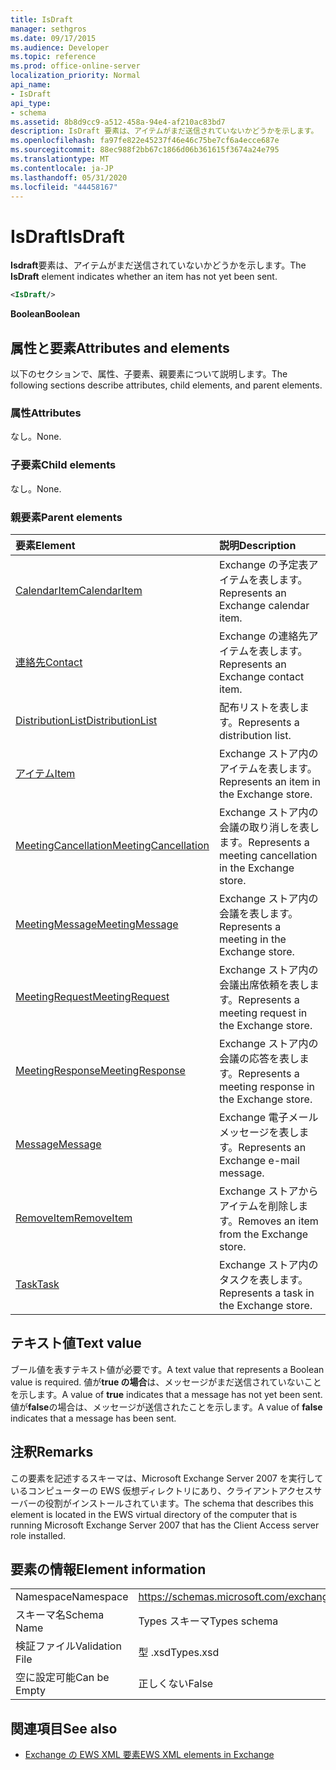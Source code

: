 ```yaml
---
title: IsDraft
manager: sethgros
ms.date: 09/17/2015
ms.audience: Developer
ms.topic: reference
ms.prod: office-online-server
localization_priority: Normal
api_name:
- IsDraft
api_type:
- schema
ms.assetid: 8b8d9cc9-a512-458a-94e4-af210ac83bd7
description: IsDraft 要素は、アイテムがまだ送信されていないかどうかを示します。
ms.openlocfilehash: fa97fe822e45237f46e46c75be7cf6a4ecce687e
ms.sourcegitcommit: 88ec988f2bb67c1866d06b361615f3674a24e795
ms.translationtype: MT
ms.contentlocale: ja-JP
ms.lasthandoff: 05/31/2020
ms.locfileid: "44458167"
---
```

# <a name="isdraft"></a><span data-ttu-id="55f9c-103">IsDraft</span><span class="sxs-lookup"><span data-stu-id="55f9c-103">IsDraft</span></span>

<span data-ttu-id="55f9c-104">**Isdraft**要素は、アイテムがまだ送信されていないかどうかを示します。</span><span class="sxs-lookup"><span data-stu-id="55f9c-104">The **IsDraft** element indicates whether an item has not yet been sent.</span></span> 
  
```xml
<IsDraft/>
```

 <span data-ttu-id="55f9c-105">**Boolean**</span><span class="sxs-lookup"><span data-stu-id="55f9c-105">**Boolean**</span></span>
## <a name="attributes-and-elements"></a><span data-ttu-id="55f9c-106">属性と要素</span><span class="sxs-lookup"><span data-stu-id="55f9c-106">Attributes and elements</span></span>

<span data-ttu-id="55f9c-107">以下のセクションで、属性、子要素、親要素について説明します。</span><span class="sxs-lookup"><span data-stu-id="55f9c-107">The following sections describe attributes, child elements, and parent elements.</span></span>
  
### <a name="attributes"></a><span data-ttu-id="55f9c-108">属性</span><span class="sxs-lookup"><span data-stu-id="55f9c-108">Attributes</span></span>

<span data-ttu-id="55f9c-109">なし。</span><span class="sxs-lookup"><span data-stu-id="55f9c-109">None.</span></span>
  
### <a name="child-elements"></a><span data-ttu-id="55f9c-110">子要素</span><span class="sxs-lookup"><span data-stu-id="55f9c-110">Child elements</span></span>

<span data-ttu-id="55f9c-111">なし。</span><span class="sxs-lookup"><span data-stu-id="55f9c-111">None.</span></span>
  
### <a name="parent-elements"></a><span data-ttu-id="55f9c-112">親要素</span><span class="sxs-lookup"><span data-stu-id="55f9c-112">Parent elements</span></span>

|<span data-ttu-id="55f9c-113">**要素**</span><span class="sxs-lookup"><span data-stu-id="55f9c-113">**Element**</span></span>|<span data-ttu-id="55f9c-114">**説明**</span><span class="sxs-lookup"><span data-stu-id="55f9c-114">**Description**</span></span>|
|:-----|:-----|
|[<span data-ttu-id="55f9c-115">CalendarItem</span><span class="sxs-lookup"><span data-stu-id="55f9c-115">CalendarItem</span></span>](calendaritem.md) <br/> |<span data-ttu-id="55f9c-116">Exchange の予定表アイテムを表します。</span><span class="sxs-lookup"><span data-stu-id="55f9c-116">Represents an Exchange calendar item.</span></span>  <br/> |
|[<span data-ttu-id="55f9c-117">連絡先</span><span class="sxs-lookup"><span data-stu-id="55f9c-117">Contact</span></span>](contact.md) <br/> |<span data-ttu-id="55f9c-118">Exchange の連絡先アイテムを表します。</span><span class="sxs-lookup"><span data-stu-id="55f9c-118">Represents an Exchange contact item.</span></span>  <br/> |
|[<span data-ttu-id="55f9c-119">DistributionList</span><span class="sxs-lookup"><span data-stu-id="55f9c-119">DistributionList</span></span>](distributionlist.md) <br/> |<span data-ttu-id="55f9c-120">配布リストを表します。</span><span class="sxs-lookup"><span data-stu-id="55f9c-120">Represents a distribution list.</span></span>  <br/> |
|[<span data-ttu-id="55f9c-121">アイテム</span><span class="sxs-lookup"><span data-stu-id="55f9c-121">Item</span></span>](item.md) <br/> |<span data-ttu-id="55f9c-122">Exchange ストア内のアイテムを表します。</span><span class="sxs-lookup"><span data-stu-id="55f9c-122">Represents an item in the Exchange store.</span></span>  <br/> |
|[<span data-ttu-id="55f9c-123">MeetingCancellation</span><span class="sxs-lookup"><span data-stu-id="55f9c-123">MeetingCancellation</span></span>](meetingcancellation.md) <br/> |<span data-ttu-id="55f9c-124">Exchange ストア内の会議の取り消しを表します。</span><span class="sxs-lookup"><span data-stu-id="55f9c-124">Represents a meeting cancellation in the Exchange store.</span></span>  <br/> |
|[<span data-ttu-id="55f9c-125">MeetingMessage</span><span class="sxs-lookup"><span data-stu-id="55f9c-125">MeetingMessage</span></span>](meetingmessage.md) <br/> |<span data-ttu-id="55f9c-126">Exchange ストア内の会議を表します。</span><span class="sxs-lookup"><span data-stu-id="55f9c-126">Represents a meeting in the Exchange store.</span></span>  <br/> |
|[<span data-ttu-id="55f9c-127">MeetingRequest</span><span class="sxs-lookup"><span data-stu-id="55f9c-127">MeetingRequest</span></span>](meetingrequest.md) <br/> |<span data-ttu-id="55f9c-128">Exchange ストア内の会議出席依頼を表します。</span><span class="sxs-lookup"><span data-stu-id="55f9c-128">Represents a meeting request in the Exchange store.</span></span>  <br/> |
|[<span data-ttu-id="55f9c-129">MeetingResponse</span><span class="sxs-lookup"><span data-stu-id="55f9c-129">MeetingResponse</span></span>](meetingresponse.md) <br/> |<span data-ttu-id="55f9c-130">Exchange ストア内の会議の応答を表します。</span><span class="sxs-lookup"><span data-stu-id="55f9c-130">Represents a meeting response in the Exchange store.</span></span>  <br/> |
|[<span data-ttu-id="55f9c-131">Message</span><span class="sxs-lookup"><span data-stu-id="55f9c-131">Message</span></span>](message-ex15websvcsotherref.md) <br/> |<span data-ttu-id="55f9c-132">Exchange 電子メールメッセージを表します。</span><span class="sxs-lookup"><span data-stu-id="55f9c-132">Represents an Exchange e-mail message.</span></span>  <br/> |
|[<span data-ttu-id="55f9c-133">RemoveItem</span><span class="sxs-lookup"><span data-stu-id="55f9c-133">RemoveItem</span></span>](removeitem.md) <br/> |<span data-ttu-id="55f9c-134">Exchange ストアからアイテムを削除します。</span><span class="sxs-lookup"><span data-stu-id="55f9c-134">Removes an item from the Exchange store.</span></span>  <br/> |
|[<span data-ttu-id="55f9c-135">Task</span><span class="sxs-lookup"><span data-stu-id="55f9c-135">Task</span></span>](task.md) <br/> |<span data-ttu-id="55f9c-136">Exchange ストア内のタスクを表します。</span><span class="sxs-lookup"><span data-stu-id="55f9c-136">Represents a task in the Exchange store.</span></span>  <br/> |
   
## <a name="text-value"></a><span data-ttu-id="55f9c-137">テキスト値</span><span class="sxs-lookup"><span data-stu-id="55f9c-137">Text value</span></span>

<span data-ttu-id="55f9c-138">ブール値を表すテキスト値が必要です。</span><span class="sxs-lookup"><span data-stu-id="55f9c-138">A text value that represents a Boolean value is required.</span></span> <span data-ttu-id="55f9c-139">値が**true の場合**は、メッセージがまだ送信されていないことを示します。</span><span class="sxs-lookup"><span data-stu-id="55f9c-139">A value of **true** indicates that a message has not yet been sent.</span></span> <span data-ttu-id="55f9c-140">値が**false**の場合は、メッセージが送信されたことを示します。</span><span class="sxs-lookup"><span data-stu-id="55f9c-140">A value of **false** indicates that a message has been sent.</span></span> 
  
## <a name="remarks"></a><span data-ttu-id="55f9c-141">注釈</span><span class="sxs-lookup"><span data-stu-id="55f9c-141">Remarks</span></span>

<span data-ttu-id="55f9c-142">この要素を記述するスキーマは、Microsoft Exchange Server 2007 を実行しているコンピューターの EWS 仮想ディレクトリにあり、クライアントアクセスサーバーの役割がインストールされています。</span><span class="sxs-lookup"><span data-stu-id="55f9c-142">The schema that describes this element is located in the EWS virtual directory of the computer that is running Microsoft Exchange Server 2007 that has the Client Access server role installed.</span></span>
  
## <a name="element-information"></a><span data-ttu-id="55f9c-143">要素の情報</span><span class="sxs-lookup"><span data-stu-id="55f9c-143">Element information</span></span>

|||
|:-----|:-----|
|<span data-ttu-id="55f9c-144">Namespace</span><span class="sxs-lookup"><span data-stu-id="55f9c-144">Namespace</span></span>  <br/> |https://schemas.microsoft.com/exchange/services/2006/types  <br/> |
|<span data-ttu-id="55f9c-145">スキーマ名</span><span class="sxs-lookup"><span data-stu-id="55f9c-145">Schema Name</span></span>  <br/> |<span data-ttu-id="55f9c-146">Types スキーマ</span><span class="sxs-lookup"><span data-stu-id="55f9c-146">Types schema</span></span>  <br/> |
|<span data-ttu-id="55f9c-147">検証ファイル</span><span class="sxs-lookup"><span data-stu-id="55f9c-147">Validation File</span></span>  <br/> |<span data-ttu-id="55f9c-148">型 .xsd</span><span class="sxs-lookup"><span data-stu-id="55f9c-148">Types.xsd</span></span>  <br/> |
|<span data-ttu-id="55f9c-149">空に設定可能</span><span class="sxs-lookup"><span data-stu-id="55f9c-149">Can be Empty</span></span>  <br/> |<span data-ttu-id="55f9c-150">正しくない</span><span class="sxs-lookup"><span data-stu-id="55f9c-150">False</span></span>  <br/> |
   
## <a name="see-also"></a><span data-ttu-id="55f9c-151">関連項目</span><span class="sxs-lookup"><span data-stu-id="55f9c-151">See also</span></span>



- [<span data-ttu-id="55f9c-152">Exchange の EWS XML 要素</span><span class="sxs-lookup"><span data-stu-id="55f9c-152">EWS XML elements in Exchange</span></span>](ews-xml-elements-in-exchange.md)

